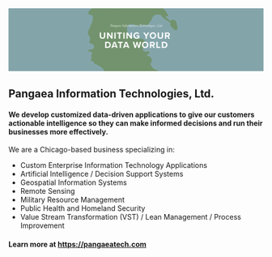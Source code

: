 <img src="https://raw.githubusercontent.com/pangaeatech/.github/main/.github/images/header-narrow.png" />

## Pangaea Information Technologies, Ltd.

#### We develop customized data-driven applications to give our customers actionable intelligence so they can make informed decisions and run their businesses more effectively.

We are a Chicago-based business specializing in:

-   Custom Enterprise Information Technology Applications
-   Artificial Intelligence / Decision Support Systems
-   Geospatial Information Systems
-   Remote Sensing
-   Military Resource Management
-   Public Health and Homeland Security
-   Value Stream Transformation (VST) / Lean Management / Process Improvement

#### Learn more at https://pangaeatech.com
